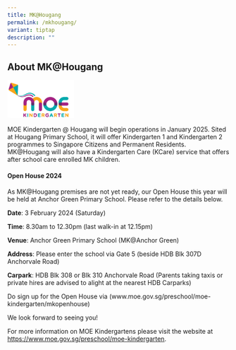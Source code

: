 ```yaml
---
title: MK@Hougang
permalink: /mkhougang/
variant: tiptap
description: ""
---
```

<h2>About MK@Hougang</h2><p></p><p></p><div class="isomer-image-wrapper"><img style="width: 30%;" height="auto" width="100%" alt="" src="/images/MK_logo.png"></div><p></p><p>MOE Kindergarten @ Hougang will begin operations in January 2025. Sited at Hougang Primary School, it will offer Kindergarten 1 and Kindergarten 2 programmes to Singapore Citizens and Permanent Residents. MK@Hougang will also have a Kindergarten Care (KCare) service that offers after school care enrolled MK children.</p><h4>Open House 2024</h4><p>As MK@Hougang premises are not yet ready, our Open House this year will be held at Anchor Green Primary School. Please refer to the details below.</p><p><strong>Date</strong>: 3 February 2024 (Saturday)</p><p><strong>Time</strong>:&nbsp;8.30am to 12.30pm (last walk-in at 12.15pm)</p><p><strong>Venue</strong>: Anchor Green Primary School (MK@Anchor Green)</p><p><strong>Address</strong>: Please enter the school via Gate 5 (beside HDB Blk 307D Anchorvale Road)&nbsp;&nbsp;&nbsp;&nbsp;&nbsp;&nbsp;&nbsp;&nbsp;&nbsp;&nbsp;&nbsp;&nbsp;&nbsp;&nbsp;&nbsp;&nbsp;</p><p><strong>Carpark</strong>: HDB Blk 308 or Blk 310 Anchorvale Road (Parents taking taxis or private hires are advised to alight at the nearest HDB Carparks)</p><p>Do sign up for the Open House via (<a rel="noopener noreferrer nofollow" target="_blank">www.moe.gov.sg/preschool/moe-kindergarten/mkopenhouse</a>)</p><p>We look forward to seeing you!</p><p></p><p>For more information on MOE Kindergartens please visit the website at <a href="https://www.moe.gov.sg/preschool/moe-kindergarten" rel="noopener noreferrer nofollow" target="_blank"><u>https://www.moe.gov.sg/preschool/moe-kindergarten</u></a>.</p><p></p><p></p>
